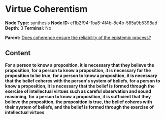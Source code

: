 # Virtue Coherentism

**Node Type:** synthesis
**Node ID:** ef1b2f94-1ba6-4f4b-8e4b-585a9b5398ad
**Depth:** 3
**Terminal:** No

**Parent:** [Does coherence ensure the reliability of the epistemic process?](does-coherence-ensure-the-reliability-of-the-epistemic-process.md)

## Content

**For a person to know a proposition, it is necessary that they believe the proposition**, **for a person to know a proposition, it is necessary for the proposition to be true**, **for a person to know a proposition, it is necessary that the belief coheres with the person's system of beliefs**, **for a person to know a proposition, it is necessary that the belief is formed through the exercise of intellectual virtues such as careful observation and sound reasoning**, **for a person to know a proposition, it is sufficient that they believe the proposition, the proposition is true, the belief coheres with their system of beliefs, and the belief is formed through the exercise of intellectual virtues**
